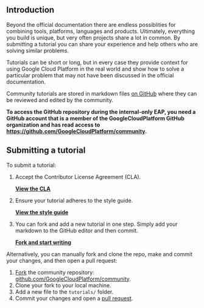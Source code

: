 ## Introduction

Beyond the official documentation there are endless possiblities for combining
tools, platforms, languages and products. Ultimately, everything you build is
unique, but very often projects share a lot in common. By submitting a tutorial
you can share your experience and help others who are solving similar problems.

Tutorials can be short or long, but in every case they provide context for
using Google Cloud Platform in the real world and show how to solve a particular
problem that may not have been discussed in the official documentation.

Community tutorials are stored in markdown files [on GitHub][github] where they
can be reviewed and edited by the community.

**To access the GitHub repository during the internal-only EAP, you need a
GitHub account that is a member of the GoogleCloudPlatform GitHub organization
and has read access to https://github.com/GoogleCloudPlatform/community.**

## Submitting a tutorial

To submit a tutorial:

1. Accept the Contributor License Agreement (CLA).

      [**View the CLA**][cla]

1. Ensure your tutorial adheres to the style guide.

      [**View the style guide**][styleguide]

1. You can fork and add a new tutorial in one step. Simply add your
markdown to the GitHub editor and then commit.

      [**Fork and start writing**][fork_quick]

Alternatively, you can manually fork and clone the repo, make and commit your
changes, and then open a pull request:

1. [Fork][fork_how] the community repository: [github.com/GoogleCloudPlatform/community][github].
1. Clone your fork to your local machine.
1. Add a new file to the `tutorials/` folder.
1. Commit your changes and open a [pull request][pr].

[github]: https://github.com/GoogleCloudPlatform/community
[cla]: /community/github#contributor_license_agreements
[styleguide]: /community/styleguide
[fork_how]: https://help.github.com/articles/fork-a-repo/
[pr]: https://help.github.com/articles/using-pull-requests/
[fork_quick]: https://github.com/GoogleCloudPlatform/community/new/master/tutorials
